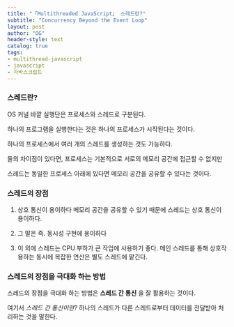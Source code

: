 ```yaml
---
title: "「Multithreaded JavaScript」 스레드란?"
subtitle: "Concurrency Beyond the Event Loop"
layout: post
author: "OG"
header-style: text
catalog: true
tags:
- multithread-javascript
- javascript
- 자바스크립트
---
```


### 스레드란?

OS 커널 바깥 실행단은 프로세스와 스레드로 구분된다.

하나의 프로그램을 실행한다는 것은 하나의 프로세스가 시작된다는 것이다.

하나의 프로세스에서 여러 개의 스레드를 생성하는 것도 가능하다.

둘의 차이점이 있다면, 프로세스는 기본적으로 서로의 메모리 공간에 접근할 수 없지만 

스레드는 동일한 프로세스 아래에 있다면 메모리 공간을 공유할 수 있다는 것이다.


### 스레드의 장점

1. 상호 통신이 용이하다
메모리 공간을 공유할 수 있기 때문에 스레드는 상호 통신이 용이하다.

2. 그 말은 즉. 동시성 구현에 용이하다

3. 이 외에 스레드는 CPU 부하가 큰 작업에 사용하기 좋다.
메인 스레드를 통해 상호작용하는 동시에 복잡한 연산은 별도 스레드에 맡긴다.

### 스레드의 장점을 극대화 하는 방법

스레드의 장점을 극대화 하는 방법은 **스레드 간 통신** 을 잘 활용하는 것이다.

여기서 *스레드 간 통신이란?* 하나의 스레드가 다른 스레드로부터 데이터를 전달받아 처리하는 것을 말한다.





